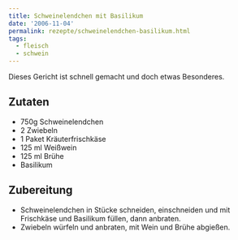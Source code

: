 ```yaml
---
title: Schweinelendchen mit Basilikum
date: '2006-11-04'
permalink: rezepte/schweinelendchen-basilikum.html
tags:
  - fleisch
  - schwein
---
```


Dieses Gericht ist schnell gemacht und doch etwas Besonderes.

## Zutaten

- 750g Schweinelendchen
- 2 Zwiebeln
- 1 Paket Kräuterfrischkäse
- 125 ml Weißwein
- 125 ml Brühe
- Basilikum

## Zubereitung

- Schweinelendchen in Stücke schneiden, einschneiden und mit Frischkäse und Basilikum füllen, dann anbraten.
- Zwiebeln würfeln und anbraten, mit Wein und Brühe abgießen.



